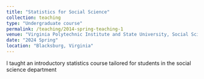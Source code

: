 ```yaml
---
title: "Statistics for Social Science"
collection: teaching
type: "Undergraduate course"
permalink: /teaching/2014-spring-teaching-1
venue: "Virginia Polytechnic Institute and State University, Social Science"
date: "2024 Spring"
location: "Blacksburg, Virginia"
---
```


I taught an introductory statistics course tailored for students in the social science department
